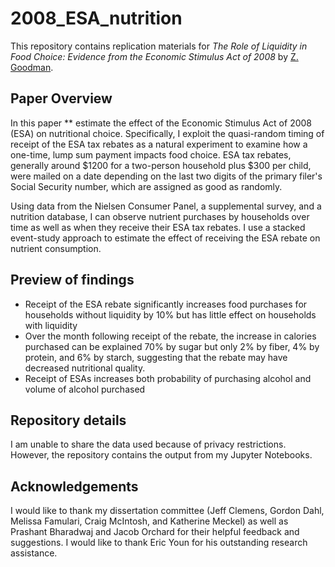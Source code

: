 # 2008_ESA_nutrition

This repository contains replication materials for *The Role of Liquidity in Food Choice: Evidence from the Economic Stimulus Act of 2008* by [Z. Goodman](https://zagoodman.com).

## Paper Overview

In this paper ** estimate the effect of the Economic Stimulus Act of 2008 (ESA) on nutritional choice. Specifically, I exploit the quasi-random timing of receipt of the ESA tax rebates as a natural experiment to examine how a one-time, lump sum payment impacts food choice. ESA tax rebates, generally around $1200 for a two-person household plus $300 per child, were mailed on a date depending on the last two digits of the primary filer's Social Security number, which are assigned as good as randomly.

Using data from the Nielsen Consumer Panel, a supplemental survey, and a nutrition database, I can observe nutrient purchases by households over time as well as when they receive their ESA tax rebates. I use a stacked event-study approach to estimate the effect of receiving the ESA rebate on nutrient consumption.

## Preview of findings

* Receipt of the ESA rebate significantly increases food purchases for households without liquidity by 10% but has little effect on households with liquidity
* Over the month following receipt of the rebate, the increase in calories purchased can be explained 70% by sugar but only 2% by fiber, 4% by protein, and 6% by starch, suggesting that the rebate may have decreased nutritional quality.
* Receipt of ESAs increases both probability of purchasing alcohol and volume of alcohol purchased

## Repository details

I am unable to share the data used because of privacy restrictions. However, the repository contains the output from my Jupyter Notebooks.

## Acknowledgements

I would like to thank my dissertation committee (Jeff Clemens, Gordon Dahl, Melissa Famulari, Craig McIntosh, and Katherine Meckel) as well as Prashant Bharadwaj and Jacob Orchard for their helpful feedback and suggestions. I would like to thank Eric Youn for his outstanding research assistance.
